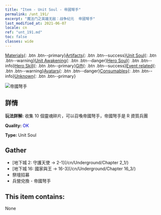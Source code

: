 ```yaml
---
title: "Item - Unit Soul - 帝國弩手"
permalink: /unt_191/
excerpt: "魔法门之英雄无敌：战争纪元  帝國弩手"
last_modified_at: 2021-06-07
locale: cn
ref: "unt_191.md"
toc: false
classes: wide
---
```

 [Materials](/ItemsCN/){: .btn .btn--primary}[Artifacts](/ItemsCN/Artifacts/){: .btn .btn--success}[Unit Soul](/ItemsCN/UnitSoul/){: .btn .btn--warning}[Unit Awakening](/ItemsCN/UnitAwakening/){: .btn .btn--danger}[Hero Soul](/ItemsCN/HeroSoul/){: .btn .btn--info}[Hero Skill](/ItemsCN/HeroSkill/){: .btn .btn--primary}[Gift](/ItemsCN/Gift/){: .btn .btn--success}[Event related](/ItemsCN/Events/){: .btn .btn--warning}[Avatars](/ItemsCN/Avatars/){: .btn .btn--danger}[Consumables](/ItemsCN/Consumables/){: .btn .btn--info}[Unknown](/ItemsCN/Unknown/){: .btn .btn--primary}

 ![帝國弩手](/images/u/ti_nushou.jpg)

## 詳情
 **玩法詳解:** 收集 10 個靈魂碎片，可以召喚帝國弩手，帝國弩手是 R 資質兵團

 **Quality:** <span style="color: #0000CD">OK</span>

 **Type:** Unit Soul

## Gather

*    [地下城 2: 守護天使 -> 2-1](/cn/Underground/Chapter 2_1/) 
*    [地下城 16: 國家與王 -> 16-3](/cn/Underground/Chapter 16_3/) 
*    祭壇招募 
*    兵營兌換 - 帝國弩手 

## This item contains:

  None

